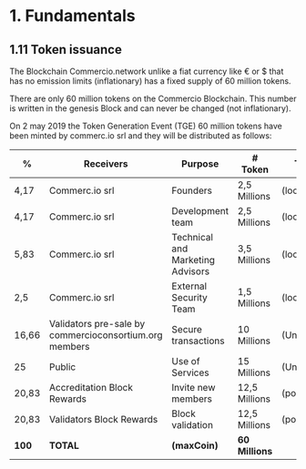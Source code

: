 # 1. Fundamentals

## 1.11 Token issuance
The Blockchain Commercio.network unlike a fiat currency like € or $ that has no emission limits (inflationary) has a fixed supply of 60 million tokens.

There are only 60 million tokens on the Commercio Blockchain. This number is written in the genesis Block and can never be changed (not inflationary).

On 2 may 2019 the Token Generation Event (TGE) 60 million tokens have been minted by commerc.io srl and they will be distributed as follows:

| %       | Receivers                                              | Purpose                          | # Token         | Type       |
|---------|--------------------------------------------------------|----------------------------------|-----------------|------------|
| 4,17    | Commerc.io srl                                         | Founders                         | 2,5 Millions    | (locked)   |
| 4,17    | Commerc.io srl                                         | Development team                 | 2,5 Millions    | (locked)   |
| 5,83    | Commerc.io srl                                         | Technical and Marketing Advisors | 3,5 Millions    | (locked)   |
| 2,5     | Commerc.io srl                                         | External Security Team           | 1,5 Millions    | (locked)   |
| 16,66   | Validators pre-sale by commercioconsortium.org members | Secure transactions              | 10 Millions     | (Unlocked) |
| 25      | Public                                                 | Use of Services                  | 15 Millions     | (Unlocked) |
| 20,83   | Accreditation Block Rewards                            | Invite new members               | 12,5 Millions   | (pool)     |
| 20,83   | Validators Block Rewards                               | Block validation                 | 12,5 Millions   | (pool)     |
| **100** | **TOTAL**                                              | **(maxCoin)**                    | **60 Millions** |            |